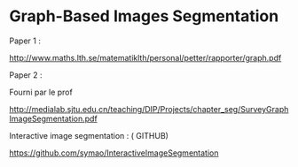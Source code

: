 # Graph-Based Images Segmentation

Paper 1 :

http://www.maths.lth.se/matematiklth/personal/petter/rapporter/graph.pdf

Paper 2 : 

Fourni par le prof 

http://medialab.sjtu.edu.cn/teaching/DIP/Projects/chapter_seg/SurveyGraphImageSegmentation.pdf


Interactive image segmentation : ( GITHUB) 

https://github.com/symao/InteractiveImageSegmentation
